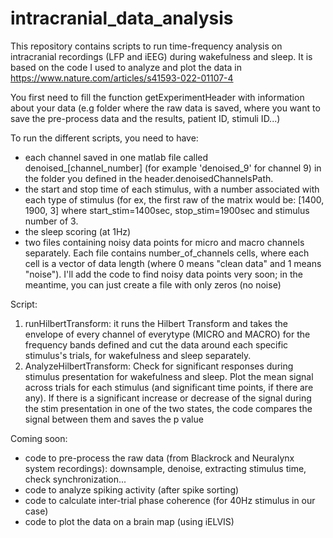 # intracranial_data_analysis

This repository contains scripts to run time-frequency analysis on intracranial recordings (LFP and iEEG) during wakefulness and sleep. It is based on the code I used to analyze and plot the data in https://www.nature.com/articles/s41593-022-01107-4

You first need to fill the function getExperimentHeader with information about your data (e.g folder where the raw data is saved, where you want to save the pre-process data and the results, patient ID, stimuli ID...)

To run the different scripts, you need to have:
- each channel saved in one matlab file called denoised_[channel_number] (for example 'denoised_9' for channel 9) in the folder you defined in the header.denoisedChannelsPath.
- the start and stop time of each stimulus, with a number associated with each type of stimulus (for ex, the first raw of the matrix would be: [1400, 1900, 3] where start_stim=1400sec, stop_stim=1900sec and stimulus number of 3.
- the sleep scoring (at 1Hz)
- two files containing noisy data points for micro and macro channels separately.  Each file contains number_of_channels cells, where each cell is a vector of data length (where 0 means "clean data" and 1 means "noise"). I'll add the code to find noisy data points very soon; in the meantime, you can just create a file with only zeros (no noise)
  
Script:
1) runHilbertTransform: it runs the Hilbert Transform and takes the envelope of every channel of everytype (MICRO and MACRO) for the frequency bands defined and cut the data around each specific stimulus's trials, for wakefulness and sleep separately.
2) AnalyzeHilbertTransform: Check for significant responses during stimulus presentation for wakefulness and sleep. Plot the mean signal across trials for each stimulus (and significant time points, if there are any). If there is a significant increase or decrease of the signal during the stim presentation in one of the two states, the code compares the signal between them and saves the p value

Coming soon: 
- code to pre-process the raw data (from Blackrock and Neuralynx system recordings): downsample, denoise, extracting stimulus time, check synchronization...
- code to analyze spiking activity (after spike sorting)
- code to calculate inter-trial phase coherence (for 40Hz stimulus in our case)
- code to plot the data on a brain map (using iELVIS)
